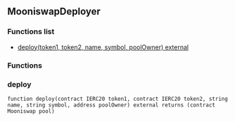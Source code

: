 
## MooniswapDeployer

### Functions list
- [deploy(token1, token2, name, symbol, poolOwner) external](#deploy)

### Functions
### deploy

```solidity
function deploy(contract IERC20 token1, contract IERC20 token2, string name, string symbol, address poolOwner) external returns (contract Mooniswap pool)
```


